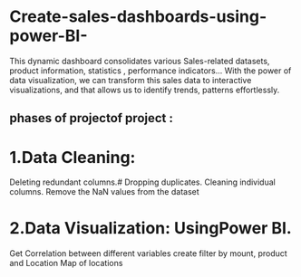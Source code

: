 # Create-sales-dashboards-using-power-BI-
This dynamic dashboard consolidates various Sales-related datasets, product information, statistics , performance indicators... With the power of data visualization, we can transform this sales data to interactive visualizations, and that allows us to identify trends, patterns effortlessly.

## phases of projectof project : 

# 1.Data Cleaning:
Deleting redundant columns.# 
Dropping duplicates.
Cleaning individual columns.
Remove the NaN values from the dataset
# 2.Data Visualization: UsingPower BI.
Get Correlation between different variables
create filter by mount, product and Location 
Map of locations
